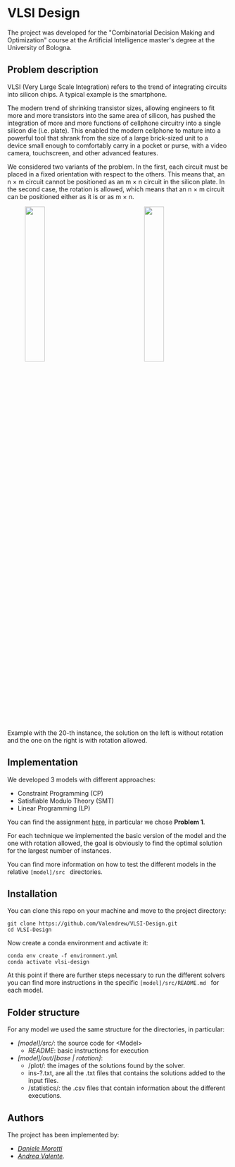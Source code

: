 # VLSI Design
The project was developed for the "Combinatorial Decision Making and Optimization" course at the Artificial Intelligence master's degree at the University of Bologna.
## Problem description

VLSI (Very Large Scale Integration) refers to the trend of integrating circuits into silicon chips. A typical example is the smartphone.

The modern trend of  shrinking transistor sizes, allowing engineers to fit more and more transistors into the same area of silicon, has pushed the integration of more and more functions of cellphone circuitry into a single silicon die (i.e. plate).
This enabled  the modern cellphone to mature into a powerful tool that shrank from the size of  a large brick-sized unit to a device small enough to comfortably carry in a pocket  or purse, with a video camera, touchscreen, and other advanced features. 

We considered two variants of the problem. In the first, each circuit must be placed in a fixed orientation with respect to the others. This means that, an n × m circuit cannot be positioned as an m × n circuit in the silicon plate. In the second case, the rotation is allowed, which means that an n × m circuit can be positioned either as it is or as m × n.

<span>
  <figure style="display:inline">
    <img src="./SMT/out/base/plots/ins-20.png" width="30%" />
  </figure>
</span>
&nbsp;&nbsp;&nbsp;&nbsp;&nbsp;&nbsp;&nbsp;&nbsp;
<span>
  <figure  style="display:inline">
    <img src="./SMT/out/rotation/plots/ins-20.png" width="30%" />
  </figure>
</span>

Example with the 20-th instance, the solution on the left is without rotation and the one on the right is with rotation allowed.

## Implementation

We developed 3 models with different approaches:
- Constraint Programming (CP)
- Satisfiable Modulo Theory (SMT)
- Linear Programming (LP)

 You can find the assignment [here](assignment.pdf), in particular we chose **Problem 1**. 

For each technique we implemented the basic version of the model and the one with rotation allowed, the goal is obviously to find the optimal solution for the largest number of instances.

You can find more information on how to test the different models in the relative ```[model]/src ``` directories.

## Installation

You can clone this repo on your machine and move to the project directory:
```shell
git clone https://github.com/Valendrew/VLSI-Design.git
cd VLSI-Design
```

Now create a conda environment and activate it:
```shell
conda env create -f environment.yml
conda activate vlsi-design
```
At this point if there are further steps necessary to run the different solvers you can find more instructions in the specific ```[model]/src/README.md ``` for each model.

## Folder structure
For any model we used the same structure for the directories, in particular:
- *[model]/src/*: the source code for \<Model\>
  - *README*: basic instructions for execution
- *[model]/out/[base | rotation]*:
  - /plot/: the images of the solutions found by the solver.
  - ins-?.txt, are all the .txt files that contains the solutions added to the input files.
  - /statistics/: the .csv files that contain information about the different executions.
  
## Authors
The project has been implemented by:
- *[Daniele Morotti](https://github.com/DanieleMorotti)*
- *[Andrea Valente](https://github.com/Valendrew)*. 
